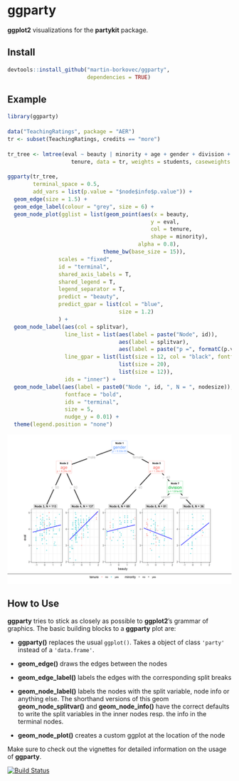 ggparty
================

**ggplot2** visualizations for the **partykit** package.

## Install

``` r
devtools::install_github("martin-borkovec/ggparty", 
                         dependencies = TRUE)
```

## Example

``` r
library(ggparty)

data("TeachingRatings", package = "AER")
tr <- subset(TeachingRatings, credits == "more")

tr_tree <- lmtree(eval ~ beauty | minority + age + gender + division + native +
                    tenure, data = tr, weights = students, caseweights = FALSE)

ggparty(tr_tree,
        terminal_space = 0.5,
        add_vars = list(p.value = "$node$info$p.value")) +
  geom_edge(size = 1.5) +
  geom_edge_label(colour = "grey", size = 6) +
  geom_node_plot(gglist = list(geom_point(aes(x = beauty,
                                             y = eval,
                                             col = tenure,
                                             shape = minority),
                                         alpha = 0.8),
                              theme_bw(base_size = 15)),
                scales = "fixed",
                id = "terminal",
                shared_axis_labels = T,
                shared_legend = T,
                legend_separator = T,
                predict = "beauty",
                predict_gpar = list(col = "blue",
                                   size = 1.2)
                ) +
  geom_node_label(aes(col = splitvar),
                  line_list = list(aes(label = paste("Node", id)),
                                   aes(label = splitvar),
                                   aes(label = paste("p =", formatC(p.value, format = "e", digits = 2)))),
                  line_gpar = list(list(size = 12, col = "black", fontface = "bold"),
                                   list(size = 20),
                                   list(size = 12)),
                  ids = "inner") +
  geom_node_label(aes(label = paste0("Node ", id, ", N = ", nodesize)),
                  fontface = "bold",
                  ids = "terminal",
                  size = 5, 
                  nudge_y = 0.01) +
  theme(legend.position = "none")
```

![](man/figures/README-unnamed-chunk-2-1.png)<!-- -->

## How to Use

**ggparty** tries to stick as closely as possible to **ggplot2**’s
grammar of graphics. The basic building blocks to a **ggparty** plot
are:

  - **ggparty()** replaces the usual `ggplot()`. Takes a object of class
    `'party'` instead of a `'data.frame'`.

  - **geom\_edge()** draws the edges between the nodes

  - **geom\_edge\_label()** labels the edges with the corresponding
    split breaks

  - **geom\_node\_label()** labels the nodes with the split variable,
    node info or anything else. The shorthand versions of this geom
    **geom\_node\_splitvar()** and **geom\_node\_info()** have the
    correct defaults to write the split variables in the inner nodes
    resp. the info in the terminal nodes.

  - **geom\_node\_plot()** creates a custom ggplot at the location of
    the node

Make sure to check out the vignettes for detailed information on the
usage of **ggparty**.

[![Build
Status](https://travis-ci.org/martin-borkovec/ggparty.svg?branch=master)](https://travis-ci.org/martin-borkovec/ggparty)
